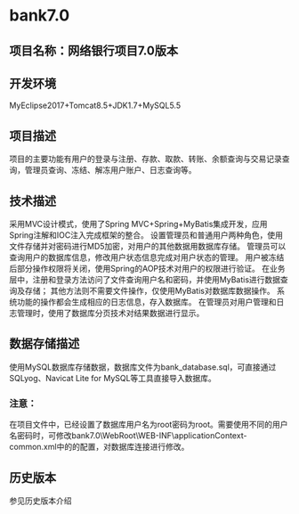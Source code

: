# bank7.0
## 项目名称：网络银行项目7.0版本
## 开发环境
MyEclipse2017+Tomcat8.5+JDK1.7+MySQL5.5
## 项目描述
项目的主要功能有用户的登录与注册、存款、取款、转账、余额查询与交易记录查询，管理员查询、冻结、解冻用户账户、日志查询等。 
## 技术描述
采用MVC设计模式，使用了Spring MVC+Spring+MyBatis集成开发，应用Spring注解和IOC注入完成框架的整合。
设置管理员和普通用户两种角色，使用文件存储并对密码进行MD5加密，对用户的其他数据用数据库存储。
管理员可以查询用户的数据库信息，修改用户状态信息完成对用户状态的管理。
用户被冻结后部分操作权限将关闭，使用Spring的AOP技术对用户的权限进行验证。
在业务层中，注册和登录方法访问了文件查询用户名和密码，并使用MyBatis进行数据查询及存储；
其他方法则不需要文件操作，仅使用MyBatis对数据库数据操作。
系统功能的操作都会生成相应的日志信息，存入数据库。
在管理员对用户管理和日志管理时，使用了数据库分页技术对结果数据进行显示。
## 数据存储描述
使用MySQL数据库存储数据，数据库文件为bank_database.sql，可直接通过SQLyog、Navicat Lite for MySQL等工具直接导入数据库。
### 注意：
在项目文件中，已经设置了数据库用户名为root密码为root。需要使用不同的用户名密码时，可修改bank7.0\WebRoot\WEB-INF\applicationContext-common.xml中的<bean id="dataSource" class="org.apache.commons.dbcp.BasicDataSource">的配置，对数据库连接进行修改。
## 历史版本
参见历史版本介绍
